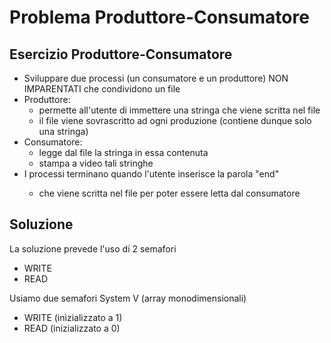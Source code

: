 # Problema Produttore-Consumatore

<p><h2>Esercizio Produttore-Consumatore</h2></p>
<ul>
  <li>Sviluppare due processi (un consumatore e un produttore) NON IMPARENTATI che condividono un file</li>
  <li>Produttore:
    <ul>
      <li>permette all'utente di immettere una stringa che viene scritta nel file</li>
      <li>il file viene sovrascritto ad ogni produzione (contiene dunque solo una stringa)</li>
    </ul>
  </li>
  <li>Consumatore:
    <ul>
      <li>legge dal file la stringa in essa contenuta</li>
      <li>stampa a video tali stringhe</li>
    </ul>
  </li>
 <li>I processi terminano quando l'utente inserisce la parola "end"</li>
  <ul><li>
  che viene scritta nel file per poter essere letta dal consumatore
  </li></ul>
</ul>
<p><h2>Soluzione</h2></p>
La soluzione prevede l'uso di 2 semafori
<ul>
  <li>WRITE</li>
  <li>READ</li>
</ul>
Usiamo due semafori System V (array monodimensionali)
<ul>
  <li>WRITE (inizializzato a 1)</li>
  <li>READ (inizializzato a 0)</li>
</ul>
